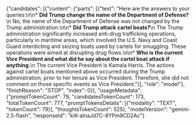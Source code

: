 {"candidates": [{"content": {"parts": [{"text": "Here are the answers to your queries:\n\n*   **Did Trump change the name of the Department of Defense?**\n    No, the name of the Department of Defense was not changed by the Trump administration.\n\n*   **Did Trump attack cartel boats?**\n    The Trump administration significantly increased anti-drug trafficking operations, particularly in maritime areas, which involved the U.S. Navy and Coast Guard interdicting and seizing boats used by cartels for smuggling. These operations were aimed at disrupting drug flows.\n\n*   **Who is the current Vice President and what did he say about the cartel boat attack if anything.**\n    The current Vice President is Kamala Harris. The actions against cartel boats mentioned above occurred during the Trump administration, prior to her tenure as Vice President. Therefore, she did not comment on those specific events as Vice President."}], "role": "model"}, "finishReason": "STOP", "index": 0}], "usageMetadata": {"promptTokenCount": 79, "candidatesTokenCount": 173, "totalTokenCount": 777, "promptTokensDetails": [{"modality": "TEXT", "tokenCount": 79}], "thoughtsTokenCount": 525}, "modelVersion": "gemini-2.5-flash", "responseId": "kiK-aInaJd7C-8YPm9CD2Ac"}
